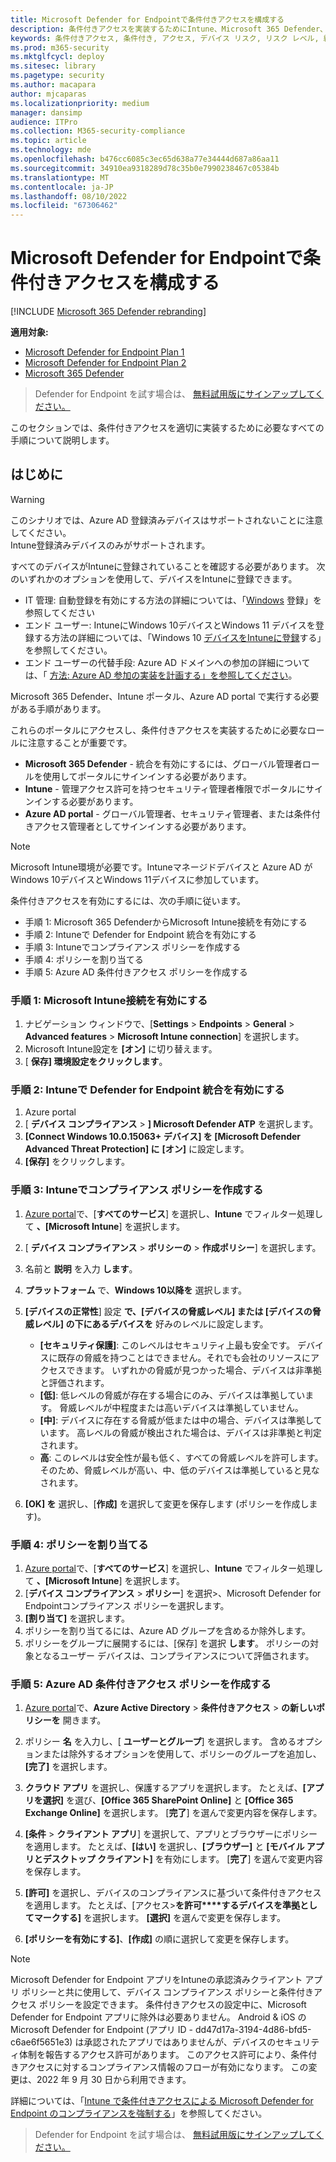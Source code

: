 ```yaml
---
title: Microsoft Defender for Endpointで条件付きアクセスを構成する
description: 条件付きアクセスを実装するためにIntune、Microsoft 365 Defender、Azure で行う必要がある手順について説明します
keywords: 条件付きアクセス, 条件付き, アクセス, デバイス リスク, リスク レベル, 統合, Intune 統合
ms.prod: m365-security
ms.mktglfcycl: deploy
ms.sitesec: library
ms.pagetype: security
ms.author: macapara
author: mjcaparas
ms.localizationpriority: medium
manager: dansimp
audience: ITPro
ms.collection: M365-security-compliance
ms.topic: article
ms.technology: mde
ms.openlocfilehash: b476cc6085c3ec65d638a77e34444d687a86aa11
ms.sourcegitcommit: 34910ea9318289d78c35b0e7990238467c05384b
ms.translationtype: MT
ms.contentlocale: ja-JP
ms.lasthandoff: 08/10/2022
ms.locfileid: "67306462"
---
```

# <a name="configure-conditional-access-in-microsoft-defender-for-endpoint"></a>Microsoft Defender for Endpointで条件付きアクセスを構成する

[!INCLUDE [Microsoft 365 Defender rebranding](../../includes/microsoft-defender.md)]

**適用対象:**
- [Microsoft Defender for Endpoint Plan 1](https://go.microsoft.com/fwlink/p/?linkid=2154037)
- [Microsoft Defender for Endpoint Plan 2](https://go.microsoft.com/fwlink/p/?linkid=2154037)
- [Microsoft 365 Defender](https://go.microsoft.com/fwlink/?linkid=2118804)

> Defender for Endpoint を試す場合は、 [無料試用版にサインアップしてください。](https://signup.microsoft.com/create-account/signup?products=7f379fee-c4f9-4278-b0a1-e4c8c2fcdf7e&ru=https://aka.ms/MDEp2OpenTrial?ocid=docs-wdatp-assignaccess-abovefoldlink)

このセクションでは、条件付きアクセスを適切に実装するために必要なすべての手順について説明します。

## <a name="before-you-begin"></a>はじめに

> [!WARNING]
> このシナリオでは、Azure AD 登録済みデバイスはサポートされないことに注意してください。</br>
> Intune登録済みデバイスのみがサポートされます。

すべてのデバイスがIntuneに登録されていることを確認する必要があります。 次のいずれかのオプションを使用して、デバイスをIntuneに登録できます。

- IT 管理: 自動登録を有効にする方法の詳細については、「[Windows](/intune/windows-enroll#enable-windows-10-automatic-enrollment) 登録」を参照してください
- エンド ユーザー: IntuneにWindows 10デバイスとWindows 11 デバイスを登録する方法の詳細については、「Windows 10 [デバイスをIntuneに登録](/intune/quickstart-enroll-windows-device)する」を参照してください。
- エンド ユーザーの代替手段: Azure AD ドメインへの参加の詳細については、「 [方法: Azure AD 参加の実装を計画する」を参照してください](/azure/active-directory/devices/azureadjoin-plan)。

Microsoft 365 Defender、Intune ポータル、Azure AD portal で実行する必要がある手順があります。

これらのポータルにアクセスし、条件付きアクセスを実装するために必要なロールに注意することが重要です。

- **Microsoft 365 Defender** - 統合を有効にするには、グローバル管理者ロールを使用してポータルにサインインする必要があります。
- **Intune** - 管理アクセス許可を持つセキュリティ管理者権限でポータルにサインインする必要があります。
- **Azure AD portal** - グローバル管理者、セキュリティ管理者、または条件付きアクセス管理者としてサインインする必要があります。

> [!NOTE]
> Microsoft Intune環境が必要です。Intuneマネージドデバイスと Azure AD がWindows 10デバイスとWindows 11デバイスに参加しています。

条件付きアクセスを有効にするには、次の手順に従います。

- 手順 1: Microsoft 365 DefenderからMicrosoft Intune接続を有効にする
- 手順 2: Intuneで Defender for Endpoint 統合を有効にする
- 手順 3: Intuneでコンプライアンス ポリシーを作成する
- 手順 4: ポリシーを割り当てる 
- 手順 5: Azure AD 条件付きアクセス ポリシーを作成する

### <a name="step-1-turn-on-the-microsoft-intune-connection"></a>手順 1: Microsoft Intune接続を有効にする

1. ナビゲーション ウィンドウで、[**Settings** \> **Endpoints** \> **General** \> **Advanced features** \> **Microsoft Intune connection**] を選択します。
2. Microsoft Intune設定を **[オン]** に切り替えます。
3. [ **保存] 環境設定をクリックします**。

### <a name="step-2-turn-on-the-defender-for-endpoint-integration-in-intune"></a>手順 2: Intuneで Defender for Endpoint 統合を有効にする

1. Azure portal
2. [ **デバイス コンプライアンス** \> **] Microsoft Defender ATP** を選択します。
3. **[Connect Windows 10.0.15063+ デバイス] を [Microsoft Defender Advanced Threat Protection] に** **[オン]** に設定します。
4. **[保存]** をクリックします。

### <a name="step-3-create-the-compliance-policy-in-intune"></a>手順 3: Intuneでコンプライアンス ポリシーを作成する

1. [Azure portal](https://portal.azure.com)で、[**すべてのサービス**] を選択し、**Intune** でフィルター処理して **、[Microsoft Intune**] を選択します。
2. [ **デバイス コンプライアンス** \> **ポリシーの** \> **作成ポリシー**] を選択します。
3. 名前と **説明** を入力 **します**。
4. **プラットフォーム** で、**Windows 10以降を** 選択します。
5. **[デバイスの正常性**] 設定 **で、[デバイスの脅威レベル] または [デバイスの脅威レベル] の下にあるデバイスを** 好みのレベルに設定します。

   - **[セキュリティ保護]**: このレベルはセキュリティ上最も安全です。 デバイスに既存の脅威を持つことはできません。それでも会社のリソースにアクセスできます。 いずれかの脅威が見つかった場合、デバイスは非準拠と評価されます。
   - **[低]**: 低レベルの脅威が存在する場合にのみ、デバイスは準拠しています。 脅威レベルが中程度または高いデバイスは準拠していません。
   - **[中]**: デバイスに存在する脅威が低または中の場合、デバイスは準拠しています。 高レベルの脅威が検出された場合は、デバイスは非準拠と判定されます。
   - **高**: このレベルは安全性が最も低く、すべての脅威レベルを許可します。 そのため、脅威レベルが高い、中、低のデバイスは準拠していると見なされます。

6. **[OK] を** 選択し、[**作成]** を選択して変更を保存します (ポリシーを作成します)。

### <a name="step-4-assign-the-policy"></a>手順 4: ポリシーを割り当てる

1. [Azure portal](https://portal.azure.com)で、[**すべてのサービス**] を選択し、**Intune** でフィルター処理して **、[Microsoft Intune**] を選択します。
2. [**デバイス コンプライアンス** \> **ポリシー**] を選択>、Microsoft Defender for Endpointコンプライアンス ポリシーを選択します。
3. **[割り当て]** を選択します。
4. ポリシーを割り当てるには、Azure AD グループを含めるか除外します。
5. ポリシーをグループに展開するには、[保存] を選択 **します**。 ポリシーの対象となるユーザー デバイスは、コンプライアンスについて評価されます。

### <a name="step-5-create-an-azure-ad-conditional-access-policy"></a>手順 5: Azure AD 条件付きアクセス ポリシーを作成する

1. [Azure portal](https://portal.azure.com)で、**Azure Active Directory** \> **条件付きアクセス** \> **の新しいポリシーを** 開きます。
2. ポリシー **名** を入力し、[ **ユーザーとグループ**] を選択します。 含めるオプションまたは除外するオプションを使用して、ポリシーのグループを追加し、**[完了]** を選択します。
3. **クラウド アプリ** を選択し、保護するアプリを選択します。 たとえば、**[アプリを選択]** を選び、**[Office 365 SharePoint Online]** と **[Office 365 Exchange Online]** を選択します。 [**完了**] を選んで変更内容を保存します。

4. **[条件** \> **クライアント アプリ**] を選択して、アプリとブラウザーにポリシーを適用します。 たとえば、**[はい]** を選択し、**[ブラウザー]** と **[モバイル アプリとデスクトップ クライアント]** を有効にします。 [**完了**] を選んで変更内容を保存します。

5. **[許可]** を選択し、デバイスのコンプライアンスに基づいて条件付きアクセスを適用します。 たとえば、[アクセス\>**を許可****するデバイスを準拠としてマークする]** を選択します。 **[選択]** を選んで変更を保存します。

6. **[ポリシーを有効にする]**、**[作成]** の順に選択して変更を保存します。

> [!NOTE]
> Microsoft Defender for Endpoint アプリをIntuneの承認済みクライアント アプリ ポリシーと共に使用して、デバイス コンプライアンス ポリシーと条件付きアクセス ポリシーを設定できます。 条件付きアクセスの設定中に、Microsoft Defender for Endpoint アプリに除外は必要ありません。 Android & iOS のMicrosoft Defender for Endpoint (アプリ ID - dd47d17a-3194-4d86-bfd5-c6ae6f5651e3) は承認されたアプリではありませんが、デバイスのセキュリティ体制を報告するアクセス許可があります。 このアクセス許可により、条件付きアクセスに対するコンプライアンス情報のフローが有効になります。
> この変更は、2022 年 9 月 30 日から利用できます。

詳細については、「[Intune で条件付きアクセスによる Microsoft Defender for Endpoint のコンプライアンスを強制する](/intune/advanced-threat-protection)」を参照してください。

> Defender for Endpoint を試す場合は、 [無料試用版にサインアップしてください。](https://signup.microsoft.com/create-account/signup?products=7f379fee-c4f9-4278-b0a1-e4c8c2fcdf7e&ru=https://aka.ms/MDEp2OpenTrial?ocid=docs-wdatp-conditionalaccess-belowfoldlink)
